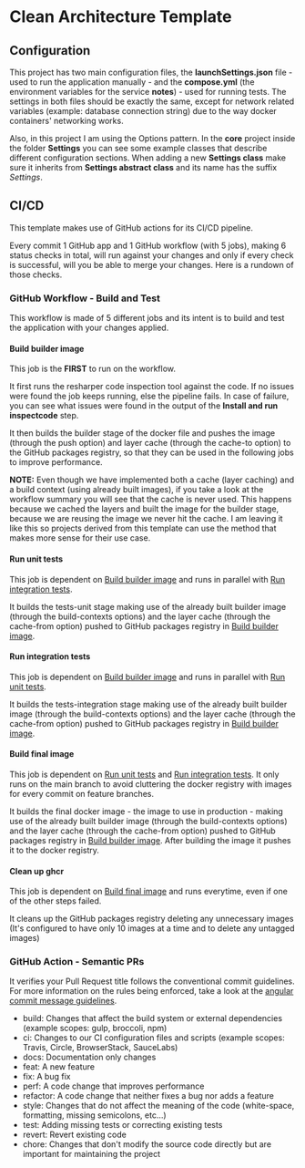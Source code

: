 # Clean Architecture Template

## Configuration

This project has two main configuration files, the **launchSettings.json** file - used to run the application manually -
and the **compose.yml** (the environment variables for the service **notes**) - used for running tests. The settings in
both files should be exactly the same, except for network related variables (example: database connection string) due to
the way docker containers' networking works.

Also, in this project I am using the Options pattern. In the **core** project inside the folder **Settings** you can see
some example classes that describe different configuration sections. When adding a new **Settings class** make
sure it inherits from **Settings abstract class** and its name has the suffix *Settings*.

## CI/CD

This template makes use of GitHub actions for its CI/CD pipeline.

Every commit 1 GitHub app and 1 GitHub workflow (with 5 jobs), making 6 status checks in total, will run against your
changes and only if every check is successful, will you be able to merge your changes. Here is a rundown of those
checks.

### GitHub Workflow - Build and Test

This workflow is made of 5 different jobs and its intent is to build and test the application with your changes applied.

#### Build builder image

This job is the **FIRST** to run on the workflow.

It first runs the resharper code inspection tool against the code. If no issues were found the job keeps running, else
the pipeline fails. In case of failure, you can see what issues were found in the output of the
**Install and run inspectcode** step.

It then builds the builder stage of the docker file and pushes the image (through the push option) and layer cache
(through the cache-to option) to the GitHub packages registry, so that they can be used in the following jobs to improve
performance.

**NOTE:** Even though we have implemented both a cache (layer caching) and a build context (using already built images),
if you take a look at the workflow summary you will see that the cache is never used. This happens because we cached
the layers and built the image for the builder stage, because we are reusing the image we never hit the cache. I am
leaving it like this so projects derived from this template can use the method that makes more sense for their use case.

#### Run unit tests

This job is dependent on [Build builder image](#build-builder-image) and runs in parallel
with [Run integration tests](#run-integration-tests).

It builds the tests-unit stage making use of the already built builder image (through the build-contexts options) and
the layer cache (through the cache-from option) pushed to GitHub packages registry
in [Build builder image](#build-builder-image).

#### Run integration tests

This job is dependent on [Build builder image](#build-builder-image) and runs in parallel
with [Run unit tests](#run-unit-tests).

It builds the tests-integration stage making use of the already built builder image (through the build-contexts options)
and the layer cache (through the cache-from option) pushed to GitHub packages registry
in [Build builder image](#build-builder-image).

#### Build final image

This job is dependent on [Run unit tests](#run-unit-tests) and [Run integration tests](#run-integration-tests). It only
runs on the main branch to avoid
cluttering the docker registry with images for every commit on feature branches.

It builds the final docker image - the image to use in production - making use of the already built builder image
(through the build-contexts options) and the layer cache (through the cache-from option) pushed to GitHub packages
registry in [Build builder image](#build-builder-image). After building the image it pushes it to the docker registry.

#### Clean up ghcr

This job is dependent on [Build final image](#build-final-image) and runs everytime, even if one of the other steps
failed.

It cleans up the GitHub packages registry deleting any unnecessary images (It's configured to have only 10 images at a
time and to delete any untagged images)

### GitHub Action - Semantic PRs

It verifies your Pull Request title follows the conventional commit guidelines. For more information on the rules being
enforced, take a look at
the [angular commit message guidelines](https://github.com/angular/angular/blob/22b96b9/CONTRIBUTING.md#-commit-message-guidelines).

- build: Changes that affect the build system or external dependencies (example scopes: gulp, broccoli, npm)
- ci: Changes to our CI configuration files and scripts (example scopes: Travis, Circle, BrowserStack, SauceLabs)
- docs: Documentation only changes
- feat: A new feature
- fix: A bug fix
- perf: A code change that improves performance
- refactor: A code change that neither fixes a bug nor adds a feature
- style: Changes that do not affect the meaning of the code (white-space, formatting, missing semicolons, etc...)
- test: Adding missing tests or correcting existing tests
- revert: Revert existing code
- chore: Changes that don't modify the source code directly but are important for maintaining the project
